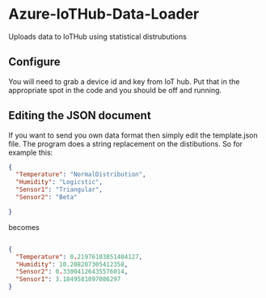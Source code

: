 # Azure-IoTHub-Data-Loader
Uploads data to IoTHub using statistical distrubutions


## Configure
You will need to grab a device id and key from IoT hub.  Put that in the appropriate spot in the code and you should be off and running.

## Editing the JSON document
If you want to send you own data format then simply edit the template.json file.
The program does a string replacement on the distibutions.  So for example this:
```json
{
  "Temperature": "NormalDistribution",
  "Humidity": "Logicstic",
  "Sensor1": "Triangular",
  "Sensor2": "Beta"

}
```
becomes
```json

{
  "Temperature": 0.21976103851404127, 
  "Humidity": 10.208207305412358, 
  "Sensor2": 0.33004126435576014, 
  "Sensor1": 3.1849581097086297
}
```
